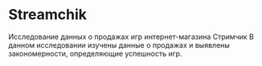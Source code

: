 # Streamchik
Исследование данных о продажах игр интернет-магазина Стримчик
В данном исследовании изучены данные о продажах и выявлены закономерности, определяющие успешность игр. 
